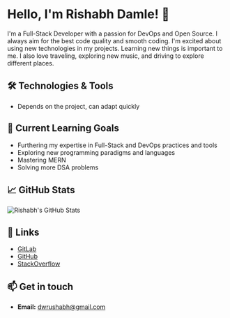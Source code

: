 # Hello, I'm Rishabh Damle! 👋

I'm a Full-Stack Developer with a passion for DevOps and Open Source. I always aim for the best code quality and smooth coding. I'm excited about using new technologies in my projects. Learning new things is important to me. I also love traveling, exploring new music, and driving to explore different places.

## 🛠️ Technologies & Tools  
- Depends on the project, can adapt quickly

## 🌱 Current Learning Goals  
- Furthering my expertise in Full-Stack and DevOps practices and tools  
- Exploring new programming paradigms and languages  
- Mastering MERN  
- Solving more DSA problems  

## 📈 GitHub Stats  
![Rishabh's GitHub Stats](https://github-readme-stats.vercel.app/api?username=rishabhdamle&show_icons=true&theme=radical)

## 🔗 Links  
- [GitLab](https://gitlab.com/dwrushabh)  
- [GitHub](https://github.com/rishabhdamle)  
- [StackOverflow](https://stackoverflow.com/users/your-stackoverflow-id)  

## 📫 Get in touch  
- **Email:** [dwrushabh@gmail.com](mailto:dwrushabh@gmail.com)  
